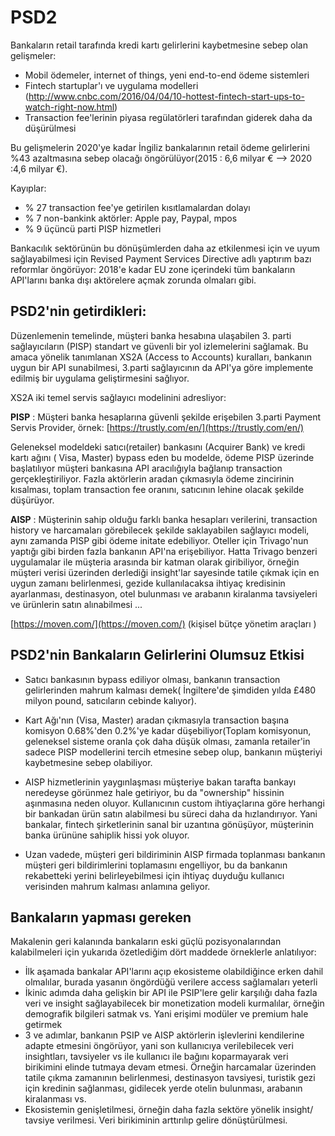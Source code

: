 # PSD2 

Bankaların retail tarafında kredi kartı gelirlerini kaybetmesine sebep olan gelişmeler:

* Mobil ödemeler, internet of things, yeni end-to-end ödeme sistemleri 
* Fintech startuplar'ı ve uygulama modelleri (http://www.cnbc.com/2016/04/04/10-hottest-fintech-start-ups-to-watch-right-now.html)
* Transaction fee'lerinin piyasa regülatörleri tarafından giderek daha da düşürülmesi

Bu gelişmelerin 2020'ye kadar İngiliz bankalarının retail ödeme gelirlerini %43 azaltmasına sebep olacağı öngörülüyor(2015 : 6,6 milyar € --> 2020 :4,6 milyar €).

Kayıplar: 
* % 27 transaction fee'ye getirilen kısıtlamalardan dolayı 
* % 7 non-bankink aktörler: Apple pay, Paypal, mpos
* % 9 üçüncü parti PISP hizmetleri

Bankacılık sektörünün bu dönüşümlerden daha az etkilenmesi için ve uyum sağlayabilmesi için Revised Payment Services Directive adlı yaptırım bazı reformlar öngörüyor: 2018'e kadar EU zone içerindeki tüm bankaların API'larını banka dışı aktörelere açmak zorunda olmaları gibi.


## PSD2'nin getirdikleri:

Düzenlemenin temelinde, müşteri banka hesabına ulaşabilen 3. parti sağlayıcıların (PISP) standart ve güvenli bir yol izlemelerini sağlamak. Bu amaca yönelik tanımlanan XS2A (Access to Accounts) kuralları, bankanın uygun bir API sunabilmesi, 3.parti sağlayıcının da API'ya göre implemente edilmiş bir uygulama geliştirmesini sağlıyor. 

XS2A iki temel servis sağlayıcı modelinini adresliyor:

**PISP** : Müşteri banka hesaplarına güvenli şekilde erişebilen 3.parti Payment Servis Provider, örnek:
[https://trustly.com/en/](https://trustly.com/en/)

Geleneksel modeldeki satıcı(retailer) bankasını (Acquirer Bank) ve kredi kartı ağını ( Visa, Master) bypass eden bu modelde, ödeme PISP üzerinde başlatılıyor müşteri bankasına API aracılığıyla bağlanıp transaction gerçekleştiriliyor. Fazla aktörlerin aradan çıkmasıyla ödeme zincirinin kısalması, toplam transaction fee oranını, satıcının lehine olacak şekilde düşürüyor.  
 
**AISP** : Müşterinin sahip olduğu farklı banka hesapları verilerini, transaction history ve harcamaları  görebilecek şekilde saklayabilen sağlayıcı modeli, aynı zamanda PISP gibi ödeme initate edebiliyor. Oteller için Trivago'nun yaptığı gibi birden fazla bankanın API'na erişebiliyor. Hatta Trivago benzeri uygulamalar ile müşteria arasında bir katman olarak giribiliyor, örneğin müşteri verisi üzerinden derlediği insight'lar sayesinde tatile çıkmak için en uygun zamanı belirlenmesi, gezide kullanılacaksa ihtiyaç kredisinin ayarlanması,  destinasyon, otel bulunması ve arabanın kiralanma tavsiyeleri ve ürünlerin satın alınabilmesi ... 

[https://moven.com/](https://moven.com/)
(kişisel bütçe yönetim araçları \)

## PSD2'nin Bankaların Gelirlerini Olumsuz Etkisi
 
* Satıcı bankasının bypass ediliyor olması, bankanın transaction gelirlerinden mahrum kalması demek( İngiltere'de şimdiden yılda £480 milyon pound, satıcıların cebinde kalıyor).
  
* Kart Ağı'nın (Visa, Master) aradan çıkmasıyla transaction başına komisyon 0.68%'den 0.2%'ye kadar düşebiliyor(Toplam komisyonun, geleneksel sisteme oranla çok daha düşük olması, zamanla retailer'in sadece PISP modellerini tercih etmesine sebep olup, bankanın müşteriyi kaybetmesine sebep olabiliyor.

* AISP hizmetlerinin yaygınlaşması müşteriye bakan tarafta bankayı neredeyse görünmez hale getiriyor, bu da "ownership" hissinin aşınmasına neden oluyor. Kullanıcının custom ihtiyaçlarına göre herhangi bir bankadan ürün satın alabilmesi bu süreci daha da hızlandırıyor. Yani bankalar, fintech şirketlerinin sanal bir uzantına gönüşüyor, müşterinin banka ürününe sahiplik hissi yok oluyor. 

* Uzan vadede, müşteri geri bildiriminin AISP firmada toplanması bankanın müşteri geri bildirimlerini toplamasını engelliyor, bu da bankanın rekabetteki yerini belirleyebilmesi için ihtiyaç duyduğu kullanıcı verisinden mahrum kalması anlamına geliyor.

## Bankaların yapması gereken

Makalenin geri kalanında bankaların eski güçlü pozisyonalarından kalabilmeleri için yukarıda özetlediğim dört maddede örneklerle anlatılıyor:

* İlk aşamada bankalar API'larını açıp ekosisteme olabildiğince erken dahil olmalılar, burada yasanın öngördüğü verilere access sağlamaları yeterli 
* İkinic adımda daha gelişkin bir API ile PSIP'lere gelir karşılığı daha fazla veri ve insight sağlayabilecek bir monetization modeli kurmalılar, örneğin demografik bilgileri satmak vs. Yani erişimi modüler ve premium hale getirmek
* 3 ve adımlar, bankanın  PSIP ve AISP aktörlerin işlevlerini kendilerine adapte etmesini öngörüyor, yani son kullanıcıya verilebilecek veri insightları, tavsiyeler vs ile kullanıcı ile bağını koparmayarak veri birikimini elinde tutmaya devam etmesi. Örneğin harcamalar üzerinden tatile çıkma zamanının belirlenmesi, destinasyon tavsiyesi, turistik gezi için kredinin sağlanması, gidilecek yerde otelin bulunması, arabanın kiralanması vs. 
* Ekosistemin genişletilmesi, örneğin daha fazla sektöre yönelik insight/ tavsiye verilmesi. Veri birikiminin arttırılıp gelire dönüştürülmesi. 





